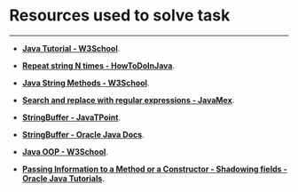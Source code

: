 
# Resources used to solve task

---

- **[Java Tutorial - W3School](https://www.w3schools.com/java/default.asp)**.

- **[Repeat string N times - HowToDoInJava](https://howtodoinjava.com/java11/repeat-string-n-times/)**.

- **[Java String Methods - W3School](https://www.w3schools.com/java/java_ref_string.asp)**.

- **[Search and replace with regular expressions - JavaMex](https://www.javamex.com/tutorials/regular_expressions/search_replace.shtml)**.

- **[StringBuffer - JavaTPoint](https://www.javatpoint.com/StringBuffer-class)**.

- **[StringBuffer - Oracle Java Docs](https://docs.oracle.com/javase/7/docs/api/java/lang/StringBuffer.html)**.

- **[Java OOP - W3School](https://www.w3schools.com/java/java_oop.asp)**.

- **[Passing Information to a Method or a Constructor - Shadowing fields - Oracle Java Tutorials](https://docs.oracle.com/javase/tutorial/java/javaOO/arguments.html)**.
